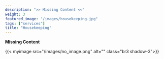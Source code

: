 ```yaml
---
description: ">> Missing Content <<"
weight: 3
featured_image: "/images/housekeeping.jpg"
tags: ["services"]
title: "Housekeeping"
---
```

**Missing Content**


{{< myimage src="/images/no_image.png" alt="" class="br3 shadow-3">}}

